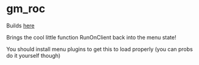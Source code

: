 gm_roc
======

Builds [here](http://build.glua.me/job/gm_roc)


Brings the cool little function RunOnClient back into the menu state!

You should install menu plugins to get this to load properly (you can probs do it yourself though)
